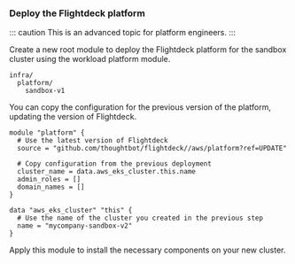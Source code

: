 
### Deploy the Flightdeck platform

::: caution
This is an advanced topic for platform engineers.
:::

Create a new root module to deploy the Flightdeck platform for the
sandbox cluster using the <span>workload platform module</span>.

```
infra/
  platform/
    sandbox-v1
```

You can copy the configuration for the previous version of the platform,
updating the version of Flightdeck.

```
module "platform" {
  # Use the latest version of Flightdeck
  source = "github.com/thoughtbot/flightdeck//aws/platform?ref=UPDATE"

  # Copy configuration from the previous deployment
  cluster_name = data.aws_eks_cluster.this.name
  admin_roles = []
  domain_names = []
}

data "aws_eks_cluster" "this" {
  # Use the name of the cluster you created in the previous step
  name = "mycompany-sandbox-v2"
}
```

Apply this module to install the necessary components on your new
cluster.
